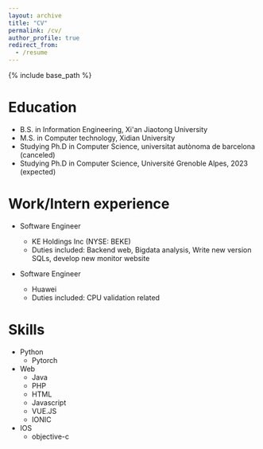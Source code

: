 ```yaml
---
layout: archive
title: "CV"
permalink: /cv/
author_profile: true
redirect_from:
  - /resume
---
```


{% include base_path %}

Education
======
* B.S. in Information Engineering, Xi'an Jiaotong University
* M.S. in Computer technology, Xidian University
* Studying Ph.D in Computer Science, universitat autònoma de barcelona (canceled)
* Studying Ph.D in Computer Science, Université Grenoble Alpes, 2023 (expected)

Work/Intern experience
======
* Software Engineer
  * KE Holdings Inc (NYSE: BEKE)
  * Duties included: Backend web, Bigdata analysis, Write new version SQLs, develop new monitor website

* Software Engineer
  * Huawei
  * Duties included: CPU validation related
  
Skills
======
* Python
  * Pytorch
* Web
  * Java
  * PHP
  * HTML
  * Javascript
  * VUE.JS
  * IONIC
* IOS
  * objective-c


